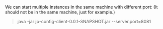 We can start multiple instances in the same machine with different port:
(It should not be in the same machine, just for example.)

> java -jar jp-config-client-0.0.1-SNAPSHOT.jar --server.port=8081